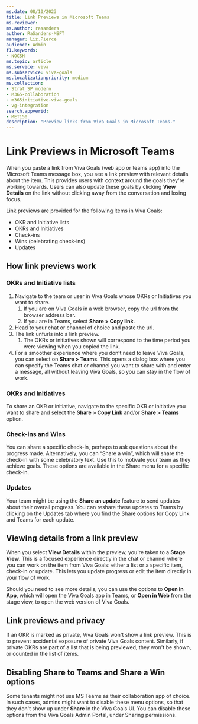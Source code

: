 ```yaml
---
ms.date: 08/10/2023
title: Link Previews in Microsoft Teams 
ms.reviewer: 
ms.author: rasanders
author: RaSanders-MSFT
manager: Liz.Pierce
audience: Admin
f1.keywords:
- NOCSH
ms.topic: article
ms.service: viva
ms.subservice: viva-goals
ms.localizationpriority: medium
ms.collection:  
- Strat_SP_modern
- M365-collaboration
- m365initiative-viva-goals
- vg-integration  
search.appverid:
- MET150
description: "Preview links from Viva Goals in Microsoft Teams."
---
```


# Link Previews in Microsoft Teams 

When you paste a link from Viva Goals (web app or teams app) into the Microsoft Teams message box, you see a link preview with relevant details about the item. This provides users with context around the goals they're working towards. Users can also update these goals by clicking **View Details** on the link without clicking away from the conversation and losing focus. 

Link previews are provided for the following items in Viva Goals: 

- OKR and Initiative lists 
- OKRs and Initiatives 
- Check-ins 
- Wins (celebrating check-ins) 
- Updates 

## How link previews work

### OKRs and Initiative lists

1. Navigate to the team or user in Viva Goals whose OKRs or Initiatives you want to share.
    1. If you are on Viva Goals in a web browser, copy the url from the browser address bar. 
    1. If you are in Teams, select **Share > Copy link**.
1. Head to your chat or channel of choice and paste the url. 
1. The link unfurls into a link preview.
    1. The OKRs or initiatives shown will correspond to the time period you were viewing when you copied the link. 
1. For a smoother experience where you don’t need to leave Viva Goals, you can select on **Share > Teams**. This opens a dialog box where you can specify the Teams chat or channel you want to share with and enter a message, all without leaving Viva Goals, so you can stay in the flow of work.

### OKRs and Initiatives 

To share an OKR or initiative, navigate to the specific OKR or initiative you want to share and select the **Share > Copy Link** and/or **Share > Teams** option.

### Check-ins and Wins

You can share a specific check-in, perhaps to ask questions about the progress made. Alternatively, you can “Share a win”, which will share the check-in with some celebratory text. Use this to motivate your team as they achieve goals. These options are available in the Share menu for a specific check-in. 

### Updates

Your team might be using the **Share an update** feature to send updates about their overall progress. You can reshare these updates to Teams by clicking on the Updates tab where you find the Share options for Copy Link and Teams for each update.

## Viewing details from a link preview 

When you select **View Details** within the preview, you're taken to a **Stage View**. This is a focused experience directly in the chat or channel where you can work on the item from Viva Goals: either a list or a specific item, check-in or update. This lets you update progress or edit the item directly in your flow of work.

Should you need to see more details, you can use the options to **Open in App**, which will open the Viva Goals app in Teams, or **Open in Web** from the stage view, to open the web version of Viva Goals.

## Link previews and privacy 

If an OKR is marked as private, Viva Goals won't show a link preview. This is to prevent accidental exposure of private Viva Goals content. Similarly, if private OKRs are part of a list that is being previewed, they won't be shown, or counted in the list of items.  

## Disabling Share to Teams and Share a Win options 

Some tenants might not use MS Teams as their collaboration app of choice. In such cases, admins might want to disable these menu options, so that they don't show up under **Share** in the Viva Goals UI. You can disable these options from the Viva Goals Admin Portal, under Sharing permissions.